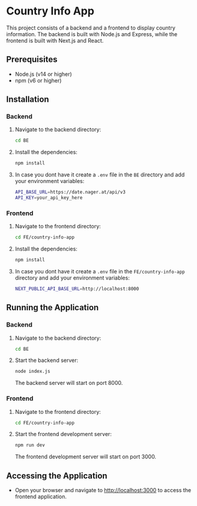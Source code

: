 # Country Info App

This project consists of a backend and a frontend to display country information. The backend is built with Node.js and Express, while the frontend is built with Next.js and React.

## Prerequisites

- Node.js (v14 or higher)
- npm (v6 or higher)

## Installation

### Backend

1. Navigate to the backend directory:
    ```sh
    cd BE
    ```

2. Install the dependencies:
    ```sh
    npm install
    ```

3. In case you dont have it create a `.env` file in the `BE` directory and add your environment variables:
    ```sh
    API_BASE_URL=https://date.nager.at/api/v3
    API_KEY=your_api_key_here
    ```

### Frontend

1. Navigate to the frontend directory:
    ```sh
    cd FE/country-info-app
    ```

2. Install the dependencies:
    ```sh
    npm install
    ```

3. In case you dont have it create a `.env` file in the `FE/country-info-app` directory and add your environment variables:
    ```sh
    NEXT_PUBLIC_API_BASE_URL=http://localhost:8000
    ```

## Running the Application

### Backend

1. Navigate to the backend directory:
    ```sh
    cd BE
    ```

2. Start the backend server:
    ```sh
    node index.js
    ```

   The backend server will start on port 8000.

### Frontend

1. Navigate to the frontend directory:
    ```sh
    cd FE/country-info-app
    ```

2. Start the frontend development server:
    ```sh
    npm run dev
    ```

   The frontend development server will start on port 3000.

## Accessing the Application

- Open your browser and navigate to [http://localhost:3000](http://localhost:3000) to access the frontend application.
